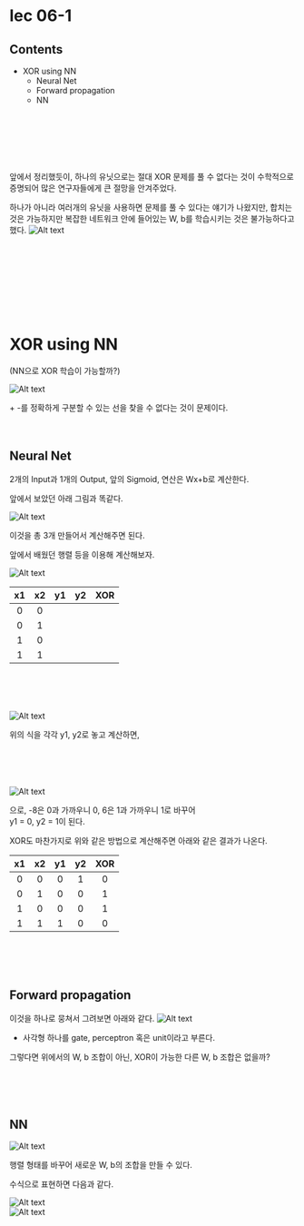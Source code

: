 # lec 06-1

## Contents

- XOR using NN
  - Neural Net
  - Forward propagation
  - NN

ㅤ

ㅤ

ㅤ

앞에서 정리했듯이, 하나의 유닛으로는 절대 XOR 문제를 풀 수 없다는 것이 수학적으로 증명되어 많은 연구자들에게 큰 절망을 안겨주었다.

하나가 아니라 여러개의 유닛을 사용하면 문제를 풀 수 있다는 얘기가 나왔지만,
합치는 것은 가능하지만 복잡한 네트워크 안에 들어있는 W, b를 학습시키는 것은 불가능하다고 했다.
![Alt text](image-1.png)

ㅤ

ㅤ

ㅤ

ㅤ

# XOR using NN

(NN으로 XOR 학습이 가능할까?)

![Alt text](image.png)

\+ -를 정확하게 구분할 수 있는 선을 찾을 수 없다는 것이 문제이다.

ㅤ

## Neural Net

2개의 Input과 1개의 Output, 앞의 Sigmoid, 연산은 Wx+b로 계산한다.

앞에서 보았던 아래 그림과 똑같다.

![Alt text](image-7.png)

이것을 총 3개 만들어서 계산해주면 된다.

앞에서 배웠던 행렬 등을 이용해 계산해보자.

![Alt text](image-6.png)

| x1  | x2  | y1  | y2  | XOR |
| :-: | :-: | :-: | :-: | :-: |
|  0  |  0  |     |     |     |
|  0  |  1  |     |     |     |
|  1  |  0  |     |     |     |
|  1  |  1  |     |     |     |

ㅤ

ㅤ

![Alt text](image-12.png)

위의 식을 각각 y1, y2로 놓고 계산하면,

ㅤ

ㅤ

![Alt text](image-13.png)

으로, -8은 0과 가까우니 0, 6은 1과 가까우니 1로 바꾸어  
y1 = 0, y2 = 1이 된다.

XOR도 마찬가지로 위와 같은 방법으로 계산해주면 아래와 같은 결과가 나온다.

| x1  | x2  | y1  | y2  | XOR |
| :-: | :-: | :-: | :-: | :-: |
|  0  |  0  |  0  |  1  |  0  |
|  0  |  1  |  0  |  0  |  1  |
|  1  |  0  |  0  |  0  |  1  |
|  1  |  1  |  1  |  0  |  0  |

ㅤ

ㅤ

## Forward propagation

이것을 하나로 뭉쳐서 그려보면 아래와 같다.
![Alt text](image-14.png)

- 사각형 하나를 gate, perceptron 혹은 unit이라고 부른다.

그렇다면 위에서의 W, b 조합이 아닌, XOR이 가능한 다른 W, b 조합은 없을까?

ㅤ

ㅤ

## NN

![Alt text](image-15.png)

행렬 형태를 바꾸어 새로운 W, b의 조합을 만들 수 있다.

수식으로 표현하면 다음과 같다.

![Alt text](image-16.png)  
![Alt text](image-17.png)
